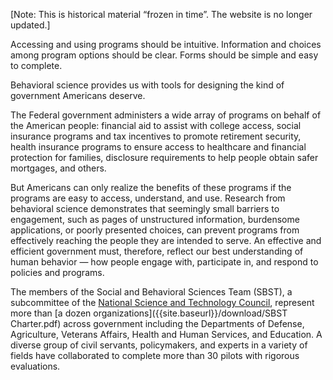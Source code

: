 [Note: This is historical material “frozen in time”. The website is no longer updated.]

Accessing and using programs should be intuitive. Information and choices among program options should be clear. Forms should be simple and easy to complete.

Behavioral science provides us with tools for designing the kind of government Americans deserve.

The Federal government administers a wide array of programs on behalf of the American people: financial aid to assist with college access, social insurance programs and tax incentives to promote retirement security, health insurance programs to ensure access to healthcare and financial protection for families, disclosure requirements to help people obtain safer mortgages, and others.

But Americans can only realize the benefits of these programs if the programs are easy to access, understand, and use. Research from behavioral science demonstrates that seemingly small barriers to engagement, such as pages of unstructured information, burdensome applications, or poorly presented choices, can prevent programs from effectively reaching the people they are intended to serve. An effective and efficient government must, therefore, reflect our best understanding of human behavior — how people engage with, participate in, and respond to policies and programs.

The members of the Social and Behavioral Sciences Team (SBST), a subcommittee of the [National Science and Technology Council](https://www.whitehouse.gov/administration/eop/ostp/nstc), represent more than [a dozen organizations]({{site.baseurl}}/download/SBST Charter.pdf) across government including the Departments of Defense, Agriculture, Veterans Affairs, Health and Human Services, and Education. A diverse group of civil servants, policymakers, and experts in a variety of fields have collaborated to complete more than 30 pilots with rigorous evaluations.
